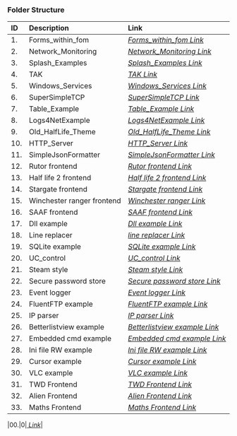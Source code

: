 ### Folder Structure

|ID|Description|Link|
| :------------| :------------ | :------------ |
|1.|Forms_within_fom|*[Forms_within_fom Link](https://github.com/Cale-Torino/Little_Apps/tree/main/1.%20C_Sharp/3.%20WinForms/1.%20Forms_within_fom)*|
|2.|Network_Monitoring|*[Network_Monitoring Link](https://github.com/Cale-Torino/Little_Apps/tree/main/1.%20C_Sharp/3.%20WinForms/2.%20Network_Monitoring/MJSniffer)*|
|3.|Splash_Examples|*[Splash_Examples Link](https://github.com/Cale-Torino/Little_Apps/tree/main/1.%20C_Sharp/3.%20WinForms/3.%20Splash_Examples)*|
|4.|TAK|*[TAK Link](https://github.com/Cale-Torino/Little_Apps/tree/main/1.%20C_Sharp/3.%20WinForms/4.%20TAK)*|
|5.|Windows_Services|*[Windows_Services Link](https://github.com/Cale-Torino/Little_Apps/tree/main/1.%20C_Sharp/3.%20WinForms/5.%20Windows_Services/ServiceConsoleApp)*|
|6.|SuperSimpleTCP|*[SuperSimpleTCP Link](https://github.com/Cale-Torino/Little_Apps/tree/main/1.%20C_Sharp/3.%20WinForms/6.%20SuperSimpleTCP)*|
|7.|Table_Example|*[Table_Example Link](https://github.com/Cale-Torino/Little_Apps/tree/main/1.%20C_Sharp/3.%20WinForms/7.%20Table_Example/TableListExample)*|
|8.|Logs4NetExample|*[Logs4NetExample Link](https://github.com/Cale-Torino/Little_Apps/tree/main/1.%20C_Sharp/3.%20WinForms/8.%20Logs4NetExample)*|
|9.|Old_HalfLife_Theme|*[Old_HalfLife_Theme Link](https://github.com/Cale-Torino/Little_Apps/tree/main/1.%20C_Sharp/3.%20WinForms/9.%20Old_HalfLife_Theme)*|
|10.|HTTP_Server|*[HTTP_Server Link](https://github.com/Cale-Torino/Little_Apps/tree/main/1.%20C_Sharp/3.%20WinForms/10.%20HTTP_Server/HTTPSERVER)*|
|11.|SimpleJsonFormatter|*[SimpleJsonFormatter Link](https://github.com/Cale-Torino/Little_Apps/tree/main/1.%20C_Sharp/3.%20WinForms/11.%20SimpleJsonFormatter)*|
|12.|Rutor frontend|*[Rutor frontend Link](https://github.com/Cale-Torino/Little_Apps/tree/main/1.%20C_Sharp/3.%20WinForms/12.%20Rutor%20Frontend/Rutor_CSharp)*|
|13.|Half life 2 frontend|*[Half life 2 frontend Link](https://github.com/Cale-Torino/Little_Apps/tree/main/1.%20C_Sharp/3.%20WinForms/13.%20Half%20Life%202/HL2_Media)*|
|14.|Stargate frontend|*[Stargate frontend Link](https://github.com/Cale-Torino/Little_Apps/tree/main/1.%20C_Sharp/3.%20WinForms/14.%20Stargate%20Frontend/Stargate)*|
|15.|Winchester ranger frontend|*[Winchester ranger Link](https://github.com/Cale-Torino/Little_Apps/tree/main/1.%20C_Sharp/3.%20WinForms/15.%20Winchester%20Ranger%20Frontend/Winchester_Rangers)*|
|16.|SAAF frontend|*[SAAF frontend Link](https://github.com/Cale-Torino/Little_Apps/tree/main/1.%20C_Sharp/3.%20WinForms/16.%20SAAF%20Frontend/SAAF)*|
|17.|Dll example|*[Dll example Link](https://github.com/Cale-Torino/Little_Apps/tree/main/1.%20C_Sharp/3.%20WinForms/17.%20Dll%20example/dll_example)*|
|18.|Line replacer|*[line replacer Link](https://github.com/Cale-Torino/Little_Apps/tree/main/1.%20C_Sharp/3.%20WinForms/18.%20line%20replacer/br_replacer)*|
|19.|SQLite example|*[SQLite example Link](https://github.com/Cale-Torino/Little_Apps/tree/main/1.%20C_Sharp/3.%20WinForms/19.%20SQLite%20example/sqlite_example)*|
|20.|UC_control|*[UC_control Link](https://github.com/Cale-Torino/Little_Apps/tree/main/1.%20C_Sharp/3.%20WinForms/20.%20UC_control/UC_control)*|
|21.|Steam style|*[Steam style Link](https://github.com/Cale-Torino/Little_Apps/tree/main/1.%20C_Sharp/3.%20WinForms/21.%20Steam%20style/Steam_Style)*|
|22.|Secure password store|*[Secure password store Link](https://github.com/Cale-Torino/Little_Apps/tree/main/1.%20C_Sharp/3.%20WinForms/22.%20Secure%20password%20store/secure_password_store)*|
|23.|Event logger|*[Event logger Link](https://github.com/Cale-Torino/Little_Apps/tree/main/1.%20C_Sharp/3.%20WinForms/23.%20Event%20logger/Event_Logger)*|
|24.|FluentFTP example|*[FluentFTP example Link](https://github.com/Cale-Torino/Little_Apps/tree/main/1.%20C_Sharp/3.%20WinForms/24.%20FluentFTP%20example/WindowsFormsFluentFTP)*|
|25.|IP parser|*[IP parser Link](https://github.com/Cale-Torino/Little_Apps/tree/main/1.%20C_Sharp/3.%20WinForms/25.%20IP%20parser/ip_parser)*|
|26.|Betterlistview example|*[Betterlistview example Link](https://github.com/Cale-Torino/Little_Apps/tree/main/1.%20C_Sharp/3.%20WinForms/26.%20Betterlistview%20example/betterlistview_example)*|
|27.|Embedded cmd example|*[Embedded cmd example Link](https://github.com/Cale-Torino/Little_Apps/tree/main/1.%20C_Sharp/3.%20WinForms/27.%20Embedded%20cmd%20example/embedcmd)*|
|28.|Ini file RW example|*[Ini file RW example Link](https://github.com/Cale-Torino/Little_Apps/tree/main/1.%20C_Sharp/3.%20WinForms/28.%20Ini%20file%20RW%20example/ini_reader_writer)*|
|29.|Cursor example|*[Cursor example Link](https://github.com/Cale-Torino/Little_Apps/tree/main/1.%20C_Sharp/3.%20WinForms/29.%20Cursor%20example/cursor)*|
|30.|VLC example|*[VLC example Link](https://github.com/Cale-Torino/Little_Apps/tree/main/1.%20C_Sharp/3.%20WinForms/30.%20VLC%20example/vlc_t)*|
|31.|TWD Frontend|*[TWD Frontend Link](https://github.com/Cale-Torino/Little_Apps/tree/main/1.%20C_Sharp/3.%20WinForms/31.%20TWD%20Frontend/TWD)*|
|32.|Alien Frontend|*[Alien Frontend Link](https://github.com/Cale-Torino/Little_Apps/tree/main/1.%20C_Sharp/3.%20WinForms/32.%20Alien%20Frontend/Alien)*|
|33.|Maths Frontend|*[Maths Frontend Link](https://github.com/Cale-Torino/Little_Apps/tree/main/1.%20C_Sharp/3.%20WinForms/33.%20Maths%20Frontend/Maths_Testing_Application)*|

|00.|0|*[ Link]()*|